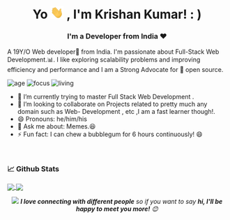 <h1 align="center">Yo <img src="https://raw.githubusercontent.com/ABSphreak/ABSphreak/master/gifs/Hi.gif" width="30px"> , I'm Krishan Kumar! : ) </h1>

<h3 align="center">I'm a Developer from India ❤</h3>
  
A 19Y/O  Web developer🎯 from India. I'm passionate about Full-Stack Web Development.:bar_chart:. I like exploring scalability problems and improving efficiency and performance and I am a Strong Advocate for 📜 open source. 


![age](https://img.shields.io/badge/Age-19-blue)
![focus](https://img.shields.io/badge/Focus-FullStack-brightgreen)
![living](https://img.shields.io/badge/Living-India-3c9)


- 🌱 I’m currently trying to master Full Stack Web Development .
- 👯 I’m looking to collaborate on Projects related to pretty much any domain such as Web- Development , etc ,I am a fast learner though!.
- 😄 Pronouns: he/him/his
- 💬 Ask me about: Memes.😆
- ⚡ Fun fact: I can chew a bubblegum for 6 hours continuously! 😄 
<br />


### 📈 Github Stats
<div float= "left">
<a href="https://github.com/KrishanKumark08">
<img width="45%" align="center" src="https://github-readme-stats.vercel.app/api?username=KrishanKumark08&layout=compact&show_icons=true&include_all_commits=true&theme=blue-green&count_private=true">
  </a>
  
<a href="https://github.com/KrishanKumark08">
<img width="45%" align="center" src="https://github-readme-streak-stats.herokuapp.com/?user=KrishanKumark08&layout=compact&theme=radical&custom_title=streak-stats-ty&hide_border=false&layout=compact" />
  </a>
</div>






<p align="center">
  <img src="https://media.giphy.com/media/LnQjpWaON8nhr21vNW/giphy.gif" width="60"> <em><b>I love connecting with different people</b> so if you want to say <b>hi, I'll be happy to meet you more!</b> 😊</em>

<!--
**KrishanKumark08/KrishanKumark08** is a ✨ _special_ ✨ repository because its `README.md` (this file) appears on your GitHub profile.

Here are some ideas to get you started:

- 🔭 I’m currently working on ...
- 🌱 I’m currently learning ...
- 👯 I’m looking to collaborate on ...
- 🤔 I’m looking for help with ...
- 💬 Ask me about ...
- 📫 How to reach me: ...
- 😄 Pronouns: ...
- ⚡ Fun fact: ...
-->
